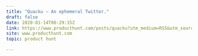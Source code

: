 ```yaml
---
title: "Quacku — An ephemeral Twitter."
draft: false
date: 2020-01-14T06:29:15Z
link: https://www.producthunt.com/posts/quacku?utm_medium=RSS&utm_source=hune
site: www.producthunt.com
topic: product hunt  

---
```

